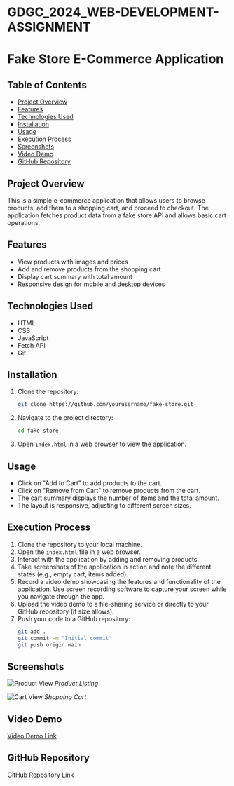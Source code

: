 # GDGC_2024_WEB-DEVELOPMENT-ASSIGNMENT

# Fake Store E-Commerce Application

## Table of Contents
- [Project Overview](#project-overview)
- [Features](#features)
- [Technologies Used](#technologies-used)
- [Installation](#installation)
- [Usage](#usage)
- [Execution Process](#execution-process)
- [Screenshots](#screenshots)
- [Video Demo](#video-demo)
- [GitHub Repository](#github-repository)

## Project Overview
This is a simple e-commerce application that allows users to browse products, add them to a shopping cart, and proceed to checkout. The application fetches product data from a fake store API and allows basic cart operations.

## Features
- View products with images and prices
- Add and remove products from the shopping cart
- Display cart summary with total amount
- Responsive design for mobile and desktop devices

## Technologies Used
- HTML
- CSS
- JavaScript
- Fetch API
- Git

## Installation
1. Clone the repository:
   ```bash
   git clone https://github.com/yourusername/fake-store.git
   ```
2. Navigate to the project directory:
   ```bash
   cd fake-store
   ```
3. Open `index.html` in a web browser to view the application.

## Usage
- Click on "Add to Cart" to add products to the cart.
- Click on "Remove from Cart" to remove products from the cart.
- The cart summary displays the number of items and the total amount.
- The layout is responsive, adjusting to different screen sizes.

## Execution Process
1. Clone the repository to your local machine.
2. Open the `index.html` file in a web browser.
3. Interact with the application by adding and removing products.
4. Take screenshots of the application in action and note the different states (e.g., empty cart, items added).
5. Record a video demo showcasing the features and functionality of the application. Use screen recording software to capture your screen while you navigate through the app.
6. Upload the video demo to a file-sharing service or directly to your GitHub repository (if size allows).
7. Push your code to a GitHub repository:
   ```bash
   git add .
   git commit -m "Initial commit"
   git push origin main
   ```

## Screenshots
![Product View](screenshot1.png)
*Product Listing*

![Cart View](screenshot2.png)
*Shopping Cart*

## Video Demo
[Video Demo Link](your-video-link)

## GitHub Repository
[GitHub Repository Link](https://github.com/yourusername/fake-store)
